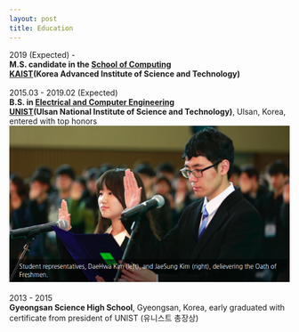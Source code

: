 ```yaml
---
layout: post
title: Education
---
```

2019 (Expected) - <br/>
__M.S. candidate in the [School of Computing](https://cs.kaist.ac.kr/)__ <br/>
[__KAIST__](http://www.kaist.edu/html/en/index.html)__(Korea Advanced Institute of Science and Technology)__<br/>
<br />
2015.03 - 2019.02 (Expected) <br />
__B.S. in [Electrical and Computer Engineering](http://ece.unist.ac.kr/)__ <br />
[__UNIST__](http://www.unist.ac.kr/)__(Ulsan National Institute of Science and Technology)__, Ulsan, Korea, entered with top honors <br />
[![representative](../img/student-representatives.png)](http://news.unist.ac.kr/2015-unist-matriculation-ceremony-2/)<br />
<br />
2013 - 2015<br />
__Gyeongsan Science High School__, Gyeongsan, Korea, early graduated with certificate from president of UNIST (유니스트 총장상)<br />


